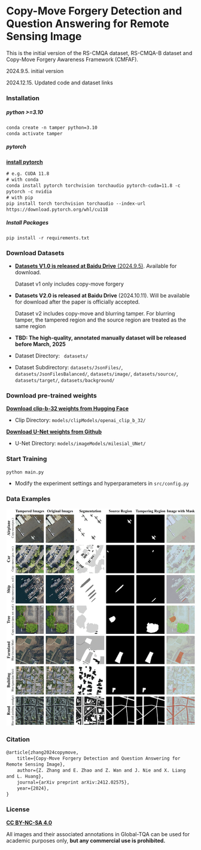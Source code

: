 # Copy-Move Forgery Detection and Question Answering for Remote Sensing Image

This is the initial version of the RS-CMQA dataset, RS-CMQA-B dataset and Copy-Move Forgery Awareness Framework (CMFAF).

2024.9.5.	initial version

2024.12.15.	Updated code and dataset links

### Installation

##### python >=3.10

```
conda create -n tamper python=3.10
conda activate tamper
```

##### pytorch

[**install pytorch**](https://pytorch.org/)

```
# e.g. CUDA 11.8
# with conda
conda install pytorch torchvision torchaudio pytorch-cuda=11.8 -c pytorch -c nvidia
# with pip
pip install torch torchvision torchaudio --index-url https://download.pytorch.org/whl/cu118
```

##### Install Packages

```
pip install -r requirements.txt
```

### Download Datasets

- [**Datasets V1.0 is released at Baidu Drive** (2024.9.5)](https://pan.baidu.com/s/1k9PRUC4dT1hTGC7oPyL6lQ?pwd=RSCM). Available for download.

  Dataset v1 only includes copy-move forgery

- **Datasets V2.0 is released at Baidu Drive** (2024.10.11). Will be available for download after the paper is officially accepted.

  Dataset v2 includes copy-move  and blurring tamper. For blurring tamper, the tampered region and the source region are treated as the same region

- **TBD: The high-quality, annotated manually  dataset will be released before March, 2025**

- Dataset Directory: ` datasets/`

- Dataset Subdirectory: `datasets/JsonFiles/`, `datasets/JsonFilesBalanced/`, `datasets/image/`, `datasets/source/`, `datasets/target/`, `datasets/background/`


### Download pre-trained weights

[**Download clip-b-32 weights from Hugging Face**](https://huggingface.co/openai/clip-vit-base-patch32/tree/main)

- Clip Directory: `models/clipModels/openai_clip_b_32/`

[**Download U-Net weights from Github**](https://github.com/milesial/Pytorch-UNet/releases/download/v3.0/unet_carvana_scale1.0_epoch2.pth) 

- U-Net Directory: `models/imageModels/milesial_UNet/`

### Start Training

```
python main.py
```

- Modify the experiment settings and hyperparameters in `src/config.py`

### Data Examples

![数据集](https://github.com/shenyedepisa/RSCMQA/blob/main/img/datasets.png)

### Citation

```
@article{zhang2024copymove,
    title={Copy-Move Forgery Detection and Question Answering for Remote Sensing Image}, 
    author={Z. Zhang and E. Zhao and Z. Wan and J. Nie and X. Liang and L. Huang},
    journal={arXiv preprint arXiv:2412.02575},
    year={2024},
}
```

### License

[**CC BY-NC-SA 4.0**](https://creativecommons.org/licenses/by-nc-sa/4.0/deed.en)

All images and their associated annotations in Global-TQA can be used for academic purposes only, **but any commercial use is prohibited.**
